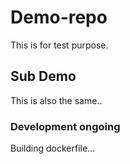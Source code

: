 # Demo-repo
This is for test purpose.

## Sub Demo
This is also the same..

### Development ongoing
Building dockerfile...